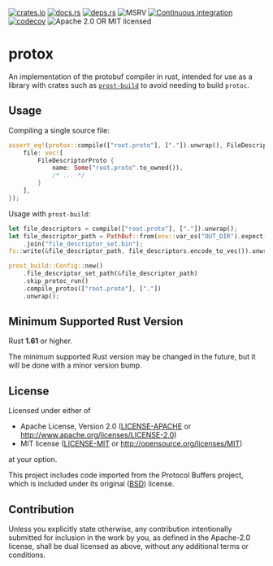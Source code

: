 [![crates.io](https://img.shields.io/crates/v/protox.svg)](https://crates.io/crates/protox/)
[![docs.rs](https://docs.rs/protox/badge.svg)](https://docs.rs/protox/)
[![deps.rs](https://deps.rs/crate/protox/0.2.1/status.svg)](https://deps.rs/crate/protox)
![MSRV](https://img.shields.io/badge/rustc-1.61+-blue.svg)
[![Continuous integration](https://github.com/andrewhickman/protox/actions/workflows/ci.yml/badge.svg)](https://github.com/andrewhickman/protox/actions/workflows/ci.yml)
[![codecov](https://codecov.io/gh/andrewhickman/protox/branch/main/graph/badge.svg?token=9YKHGUUPUX)](https://codecov.io/gh/andrewhickman/protox)
![Apache 2.0 OR MIT licensed](https://img.shields.io/badge/license-Apache2.0%2FMIT-blue.svg)

# protox

An implementation of the protobuf compiler in rust, intended for use as a library with crates such as [`prost-build`](https://crates.io/crates/prost-build) to avoid needing to build `protoc`.

## Usage

Compiling a single source file:

```rust
assert_eq!(protox::compile(["root.proto"], ["."]).unwrap(), FileDescriptorSet {
    file: vec![
        FileDescriptorProto {
            name: Some("root.proto".to_owned()),
            /* ... */
        }
    ],
});
```

Usage with `prost-build`:

```rust
let file_descriptors = compile(["root.proto"], ["."]).unwrap();
let file_descriptor_path = PathBuf::from(env::var_os("OUT_DIR").expect("OUT_DIR not set"))
    .join("file_descriptor_set.bin");
fs::write(&file_descriptor_path, file_descriptors.encode_to_vec()).unwrap();

prost_build::Config::new()
    .file_descriptor_set_path(&file_descriptor_path)
    .skip_protoc_run()
    .compile_protos(["root.proto"], ["."])
    .unwrap();
```

## Minimum Supported Rust Version

Rust **1.61** or higher.

The minimum supported Rust version may be changed in the future, but it will be
done with a minor version bump.

## License

Licensed under either of

 * Apache License, Version 2.0
   ([LICENSE-APACHE](LICENSE-APACHE) or http://www.apache.org/licenses/LICENSE-2.0)
 * MIT license
   ([LICENSE-MIT](LICENSE-MIT) or http://opensource.org/licenses/MIT)

at your option.

This project includes code imported from the Protocol Buffers project, which is
included under its original ([BSD][2]) license.

[2]: https://github.com/protocolbuffers/protobuf/blob/master/LICENSE

## Contribution

Unless you explicitly state otherwise, any contribution intentionally submitted
for inclusion in the work by you, as defined in the Apache-2.0 license, shall be
dual licensed as above, without any additional terms or conditions.
